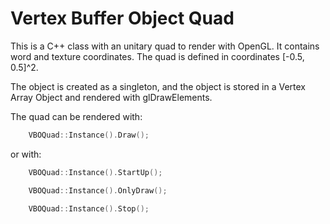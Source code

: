 # Vertex Buffer Object Quad

This is a C++ class with an unitary quad to render with OpenGL. It contains word and texture coordinates. The quad is defined in coordinates [-0.5, 0.5]^2.

The object is created as a singleton, and the object is stored in a Vertex Array Object and rendered with glDrawElements.



The quad can be rendered with:

```c++
    VBOQuad::Instance().Draw();
```

or with:

```c++
    VBOQuad::Instance().StartUp();

    VBOQuad::Instance().OnlyDraw();

    VBOQuad::Instance().Stop();
```
